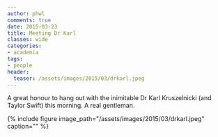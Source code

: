 ```yaml
---
author: phwl
comments: true
date: 2015-03-23
title: Meeting Dr Karl
classes: wide
categories:
- academia
tags:
- people
header:
  teaser: /assets/images/2015/03/drkarl.jpeg
---
```


A great honour to hang out with the inimitable Dr Karl Kruszelnicki (and Taylor Swift) this morning. A real gentleman.

<!-- more -->
{% include figure image_path="/assets/images/2015/03/drkarl.jpeg" caption="" %}
